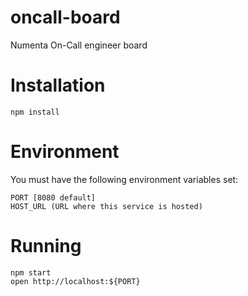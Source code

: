 # oncall-board
Numenta On-Call engineer board

# Installation

    npm install

# Environment

You must have the following environment variables set:

    PORT [8080 default]
    HOST_URL (URL where this service is hosted)

# Running

    npm start
    open http://localhost:${PORT}

